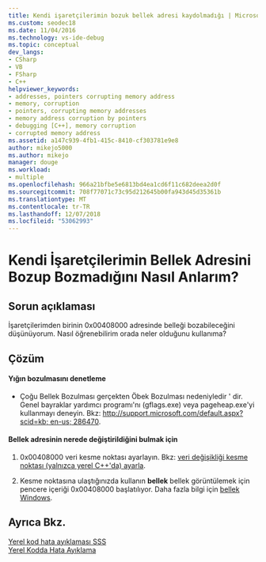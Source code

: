 ```yaml
---
title: Kendi işaretçilerimin bozuk bellek adresi kaydolmadığı | Microsoft Docs
ms.custom: seodec18
ms.date: 11/04/2016
ms.technology: vs-ide-debug
ms.topic: conceptual
dev_langs:
- CSharp
- VB
- FSharp
- C++
helpviewer_keywords:
- addresses, pointers corrupting memory address
- memory, corruption
- pointers, corrupting memory addresses
- memory address corruption by pointers
- debugging [C++], memory corruption
- corrupted memory address
ms.assetid: a147c939-4fb1-415c-8410-cf303781e9e8
author: mikejo5000
ms.author: mikejo
manager: douge
ms.workload:
- multiple
ms.openlocfilehash: 966a21bfbe5e6813bd4ea1cd6f11c682deea2d0f
ms.sourcegitcommit: 708f77071c73c95d212645b00fa943d45d35361b
ms.translationtype: MT
ms.contentlocale: tr-TR
ms.lasthandoff: 12/07/2018
ms.locfileid: "53062993"
---
```

# <a name="how-can-i-find-out-if-my-pointers-corrupt-a-memory-address"></a>Kendi İşaretçilerimin Bellek Adresini Bozup Bozmadığını Nasıl Anlarım?
## <a name="problem-description"></a>Sorun açıklaması  
 İşaretçilerimden birinin 0x00408000 adresinde belleği bozabileceğini düşünüyorum. Nasıl öğrenebilirim orada neler olduğunu kullanıma?  
  
## <a name="solution"></a>Çözüm  
  
#### <a name="check-for-heap-corruption"></a>Yığın bozulmasını denetleme  
  
-   Çoğu Bellek Bozulması gerçekten Öbek Bozulması nedeniyledir ' dir. Genel bayraklar yardımcı programı'nı (gflags.exe) veya pageheap.exe'yi kullanmayı deneyin. Bkz: [ http://support.microsoft.com/default.aspx?scid=kb; en-us; 286470](http://support.microsoft.com/default.aspx?scid=kb;en-us;286470).  
  
#### <a name="to-find-where-the-memory-address-is-modified"></a>Bellek adresinin nerede değiştirildiğini bulmak için  
  
1.  0x00408000 veri kesme noktası ayarlayın. Bkz: [veri değişikliği kesme noktası (yalnızca yerel C++'da) ayarla](../debugger/using-breakpoints.md#BKMK_set_a_data_breakpoint_native_cplusplus_only).  
  
2.  Kesme noktasına ulaştığınızda kullanın **bellek** bellek görüntülemek için pencere içeriği 0x00408000 başlatılıyor. Daha fazla bilgi için [bellek Windows](../debugger/memory-windows.md).  
  
## <a name="see-also"></a>Ayrıca Bkz.  
 [Yerel kod hata ayıklaması SSS](../debugger/debugging-native-code-faqs.md)   
 [Yerel Kodda Hata Ayıklama](../debugger/debugging-native-code.md)
